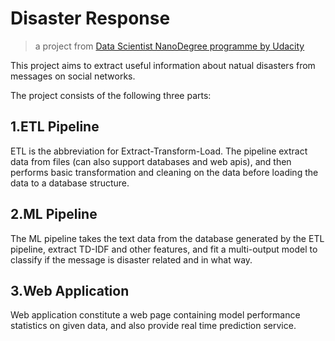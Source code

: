 # Disaster Response
> a project from  [Data Scientist NanoDegree programme by Udacity](https://www.udacity.com/course/data-scientist-nanodegree--nd025)

This project aims to extract useful information about natual disasters from
messages on social networks.

The project consists of the following three parts:

<a name="ETL Pipeline"></a>
## 1.ETL Pipeline

ETL is the abbreviation for Extract-Transform-Load. The pipeline extract data
from files (can also support databases and web apis), and then performs basic
transformation and cleaning on the data before loading the data to a database
structure.

<a name="ML Pipeline"></a>
## 2.ML Pipeline

The ML pipeline takes the text data from the database generated by the ETL
pipeline, extract TD-IDF and other features, and fit a multi-output model
to classify if the message is disaster related and in what way.

 <a name="Web Application"></a>
## 3.Web Application

Web application constitute a web page containing model performance statistics
on given data, and also provide real time prediction service.
